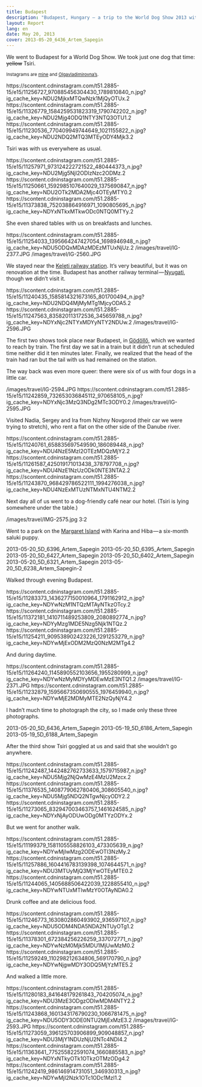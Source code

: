 ```yaml
---
title: Budapest
description: "Budapest, Hungary — a trip to the World Dog Show 2013 with Tsiri the saluki"
layout: Report
lang: en
date: May 20, 2013
cover: 2013-05-20_6436_Artem_Sapegin
---
```


We went to Budapest for a World Dog Show. We took just one dog that time: ~~yellow~~ Tsiri.

<small>Instagrams are [mine](http://instagram.com/sapegin) and [Olgavladimirovna’s](http://instagram.com/airve).</small>

<x-grid>
https://scontent.cdninstagram.com/t51.2885-15/e15/11256727_970885456304430_1789810840_n.jpg?ig_cache_key=NDU2MjkxMTQwNzk1MjQyOTUx.2
https://scontent.cdninstagram.com/t51.2885-15/e15/11326779_1584259531823319_1790742202_n.jpg?ig_cache_key=NDU2Mjg4ODQ1NTY3NTQ3OTU1.2
https://scontent.cdninstagram.com/t51.2885-15/e15/11230536_770409949744649_1021155822_n.jpg?ig_cache_key=NDU2NDQ2MTQ3MTEyODY4Mjk3.2
</x-grid>

Tsiri was with us everywhere as usual.

<x-grid>
https://scontent.cdninstagram.com/t51.2885-15/e15/11257971_973124222721522_480444373_n.jpg?ig_cache_key=NDU2Mjg5NjI2ODIzNzc2ODMz.2
https://scontent.cdninstagram.com/t51.2885-15/e15/11250661_1592985107640029_1375690847_n.jpg?ig_cache_key=NDU2OTk2MDA2Mjc4OTEyMTY0.2
https://scontent.cdninstagram.com/t51.2885-15/e15/11373838_752038864916971_1090805695_n.jpg?ig_cache_key=NDYxNTkxMTkwODc0NTQ0MTYy.2
</x-grid>

She even shared tables with us on breakfasts and lunches.

<x-grid>
https://scontent.cdninstagram.com/t51.2885-15/e15/11254033_1395664247427054_1698946948_n.jpg?ig_cache_key=NDU5ODQxMDAzMDEzMTUxNjUz.2
/images/travel/IG-2377.JPG
/images/travel/IG-2560.JPG
</x-grid>

We stayed near the [Keleti railway station](http://en.wikipedia.org/wiki/Budapest_Keleti_railway_station). It’s very beautiful, but it was on renovation at the time. Budapest has another railway terminal — [Nyugati](http://en.wikipedia.org/wiki/Budapest-Nyugati_Railway_Terminal), though we didn’t visit it.

<x-grid>
https://scontent.cdninstagram.com/t51.2885-15/e15/11240435_1585814321673165_801700494_n.jpg?ig_cache_key=NDU2NDQ4MjMyMTg1MjcyODA5.2
https://scontent.cdninstagram.com/t51.2885-15/e15/11247563_835820113172536_345659788_n.jpg?ig_cache_key=NDYxNjc2NTYxMDYyNTY2NDUw.2
/images/travel/IG-2596.JPG
</x-grid>

The first two shows took place near Budapest, in [Gödöllő](http://en.wikipedia.org/wiki/G%C3%B6d%C3%B6ll%C5%91), which we wanted to reach by train. The first day we sat in a train but it didn’t run at scheduled time neither did it ten minutes later. Finally, we realized that the head of the train had ran but the tail with us had remained on the station.

The way back was even more queer: there were six of us with four dogs in a little car.

<x-grid>
/images/travel/IG-2594.JPG
https://scontent.cdninstagram.com/t51.2885-15/e15/11242859_732653036845112_970658105_n.jpg?ig_cache_key=NDYxNjc3MzQ3NDg2MTc3ODY0.2
/images/travel/IG-2595.JPG
</x-grid>

Visited Nadia, Sergey and Ira from Nizhny Novgorod (their car we were trying to stretch), who rent a flat on the other side of the Danube river.

<x-grid>
https://scontent.cdninstagram.com/t51.2885-15/e15/11240761_658835697549590_186089448_n.jpg?ig_cache_key=NDU4NzE5MzI2OTEzMDQzMjY2.2
https://scontent.cdninstagram.com/t51.2885-15/e15/11261587_425019171013438_378797708_n.jpg?ig_cache_key=NDU4NzE1NzUzODk0NTE3NTA2.2
https://scontent.cdninstagram.com/t51.2885-15/e15/11243870_968429786522111_1994276038_n.jpg?ig_cache_key=NDU4NzExMTUzNTMxNTU4NTM2.2
</x-grid>

Next day all of us went to a dog-friendly café near our hotel. (Tsiri is lying somewhere under the table.)

<x-grid>
/images/travel/IMG-2575.jpg 3:2
</x-grid>

Went to a park on the [Margaret Island](https://en.wikipedia.org/wiki/Margaret_Island) with Karina and Hiba — a six-month saluki puppy.

<x-grid>
2013-05-20_5D_6396_Artem_Sapegin
2013-05-20_5D_6395_Artem_Sapegin
2013-05-20_5D_6427_Artem_Sapegin
2013-05-20_5D_6402_Artem_Sapegin
2013-05-20_5D_6321_Artem_Sapegin
2013-05-20_5D_6238_Artem_Sapegin-2
</x-grid>

Walked through evening Budapest.

<x-grid>
https://scontent.cdninstagram.com/t51.2885-15/e15/11283373_1436277150010964_1791162912_n.jpg?ig_cache_key=NDYwNzM1NTQzMTAyNTkzOTcy.2
https://scontent.cdninstagram.com/t51.2885-15/e15/11372181_1410711489253809_2080892774_n.jpg?ig_cache_key=NDYyMzg1MDE5Nzg5Njk1NTQz.2
https://scontent.cdninstagram.com/t51.2885-15/e15/11254211_909538902423226_1291253279_n.jpg?ig_cache_key=NDYwMjExODM2MzQ0NzM2MTg4.2
</x-grid>

And during daytime.

<x-grid>
https://scontent.cdninstagram.com/t51.2885-15/e15/11264240_1145890552103656_1955280999_n.jpg?ig_cache_key=NDYwNzMyMDYyMDEwMzE3NTQ1.2
/images/travel/IG-2371.JPG
https://scontent.cdninstagram.com/t51.2885-15/e15/11232879_1595667350690555_1976459940_n.jpg?ig_cache_key=NDYwMjE2MDMyMTE2NzQyNjY4.2
</x-grid>

I hadn’t much time to photograph the city, so I made only these three photographs.

<x-grid>
2013-05-20_5D_6436_Artem_Sapegin
2013-05-19_5D_6186_Artem_Sapegin
2013-05-19_5D_6188_Artem_Sapegin
</x-grid>

After the third show Tsiri goggled at us and said that she wouldn’t go anywhere.

<x-grid>
https://scontent.cdninstagram.com/t51.2885-15/e15/11242487_1442482762733633_1579715987_n.jpg?ig_cache_key=NDU5Mjg2NjQwMzE4MzU2Mzcx.2
https://scontent.cdninstagram.com/t51.2885-15/e15/11376535_1408779062780406_308605540_n.jpg?ig_cache_key=NDU5Mjg5NDQ2NTgwNjcyODY2.2
https://scontent.cdninstagram.com/t51.2885-15/e15/11273065_832947003463757_1461624585_n.jpg?ig_cache_key=NDYxNjAyODUwODg0MTYzODYx.2
</x-grid>

But we went for another walk.

<x-grid>
https://scontent.cdninstagram.com/t51.2885-15/e15/11199379_1581105558826103_473305639_n.jpg?ig_cache_key=NDYwMjIwMzg2ODEwOTI3NzMy.2
https://scontent.cdninstagram.com/t51.2885-15/e15/11257886_1604416783139398_1074644571_n.jpg?ig_cache_key=NDU3MTUyMjQ3MjYwOTEyMTE0.2
https://scontent.cdninstagram.com/t51.2885-15/e15/11244065_1405688506422039_1228855410_n.jpg?ig_cache_key=NDYwNTUxMTIwMzY0OTAyNDA0.2
</x-grid>

Drunk coffee and ate delicious food.

<x-grid>
https://scontent.cdninstagram.com/t51.2885-15/e15/11246773_1630802860493902_936597107_n.jpg?ig_cache_key=NDU5ODM4NDA5NDA2NTUyOTg1.2
https://scontent.cdninstagram.com/t51.2885-15/e15/11378301_672384256226259_337072771_n.jpg?ig_cache_key=NDYwNzM0Mjk5MDU1MjUwMzM0.2
https://scontent.cdninstagram.com/t51.2885-15/e15/11259249_110298212634806_569170790_n.jpg?ig_cache_key=NDYwNjgwMDY3ODQ5MjYzMTE5.2
</x-grid>

And walked a little more.

<x-grid>
https://scontent.cdninstagram.com/t51.2885-15/e15/11280183_841648179261843_704205074_n.jpg?ig_cache_key=NDU3MzE3ODgzODIwMDM4NTY2.2
https://scontent.cdninstagram.com/t51.2885-15/e15/11243868_1601343176790230_1066781475_n.jpg?ig_cache_key=NDU5ODY3ODE0NTU2MjExMzE3.2
/images/travel/IG-2593.JPG
https://scontent.cdninstagram.com/t51.2885-15/e15/11273059_396125703906899_909048857_n.jpg?ig_cache_key=NDU3MjY1NDUzNjU2NTc4NDI4.2
https://scontent.cdninstagram.com/t51.2885-15/e15/11363641_775255822591074_1660885583_n.jpg?ig_cache_key=NDYxNTkyOTk1OTkzOTMzODg4.2
https://scontent.cdninstagram.com/t51.2885-15/e15/11242419_986146914731051_346930313_n.jpg?ig_cache_key=NDYwMjI2Nzk1OTc1ODc1MzI1.2
</x-grid>
